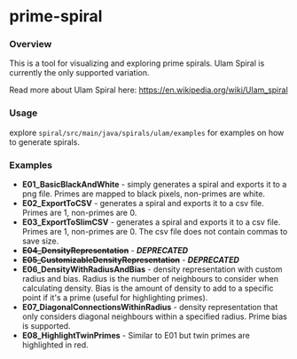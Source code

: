 # prime-spiral

### Overview

This is a tool for visualizing and exploring prime spirals. Ulam Spiral is currently the only supported variation.

Read more about Ulam Spiral here: https://en.wikipedia.org/wiki/Ulam_spiral

### Usage

explore `spiral/src/main/java/spirals/ulam/examples` for examples on how to generate spirals.

### Examples

- **E01_BasicBlackAndWhite** - simply generates a spiral and exports it to a png file. Primes are mapped to black pixels, non-primes are
  white.
- **E02_ExportToCSV** - generates a spiral and exports it to a csv file. Primes are 1, non-primes are 0.
- **E03_ExportToSlimCSV** - generates a spiral and exports it to a csv file. Primes are 1, non-primes are 0. The csv
  file does not contain commas to save size.
- ~~**E04_DensityRepresentation**~~ - **_DEPRECATED_**
- ~~**E05_CustomizableDensityRepresentation**~~ - **_DEPRECATED_**
- **E06_DensityWithRadiusAndBias** - density representation with custom radius and bias. Radius is the number of
  neighbours to consider when calculating density. Bias is the amount of density to add to a specific point if it's a
  prime (useful for highlighting primes).
- **E07_DiagonalConnectionsWithinRadius** - density representation that only considers diagonal neighbours within a specified 
  radius. Prime bias is supported.
- **E08_HighlightTwinPrimes** - Similar to E01 but twin primes are highlighted in red.